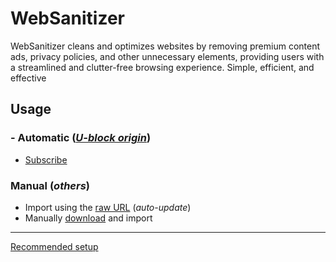 # WebSanitizer
WebSanitizer cleans and optimizes websites by removing premium content ads, privacy policies, and other unnecessary elements, providing users with a streamlined and clutter-free browsing experience. Simple, efficient, and effective

## Usage
### - Automatic (*[U-block origin](https://ublockorigin.com)*)
  - [Subscribe](https://subscribe.adblockplus.org/?location=https://raw.githubusercontent.com/DestroyerBDT/WebSanitizer/refs/heads/main/WebSanitizer.txt&title=WebSanitizer)
### Manual (*others*)
  - Import using the [raw URL](https://raw.githubusercontent.com/DestroyerBDT/WebSanitizer/refs/heads/main/WebSanitizer.txt) (*auto-update*)
  - Manually [download](blob:https://github.com/bcd9d5dc-cd59-4206-bc08-0abac5912151) and import
---
[Recommended setup](https://github.com/yokoffing/filterlists)
